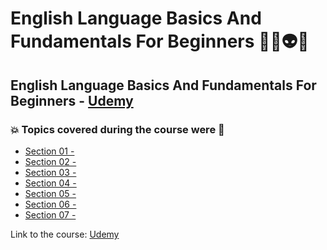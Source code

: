 # English Language Basics And Fundamentals For Beginners 👨‍💻👽🤯
## English Language Basics And Fundamentals For Beginners - [Udemy](https://www.udemy.com/course/english-language-basics-for-beginners-level-2/)
### 💥 Topics covered during the course were 🚀
- [Section 01 - ]()
- [Section 02 - ]()
- [Section 03 - ]()
- [Section 04 - ]()
- [Section 05 - ]()
- [Section 06 - ]()
- [Section 07 - ]()

Link to the course: [Udemy](https://www.udemy.com/course/english-language-basics-for-beginners-level-2/)
